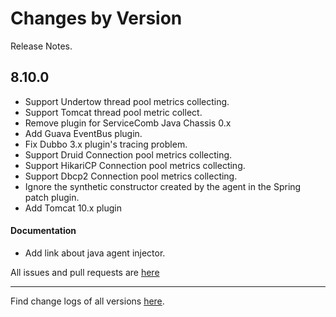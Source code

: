 Changes by Version
==================
Release Notes.

8.10.0
------------------
* Support Undertow thread pool metrics collecting.
* Support Tomcat thread pool metric collect.
* Remove plugin for ServiceComb Java Chassis 0.x
* Add Guava EventBus plugin.
* Fix Dubbo 3.x plugin's tracing problem.
* Support Druid Connection pool metrics collecting.
* Support HikariCP Connection pool metrics collecting.
* Support Dbcp2 Connection pool metrics collecting.
* Ignore the synthetic constructor created by the agent in the Spring patch plugin.
* Add Tomcat 10.x plugin

#### Documentation
* Add link about java agent injector.


All issues and pull requests are [here](https://github.com/apache/skywalking/milestone/120?closed=1)

------------------
Find change logs of all versions [here](changes).
